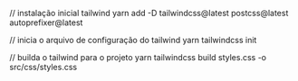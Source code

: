 // instalação inicial tailwind
yarn add -D tailwindcss@latest postcss@latest autoprefixer@latest

// inicia o arquivo de configuração do tailwind
yarn tailwindcss init

// builda o tailwind para o projeto
yarn tailwindcss build styles.css -o  src/css/styles.css